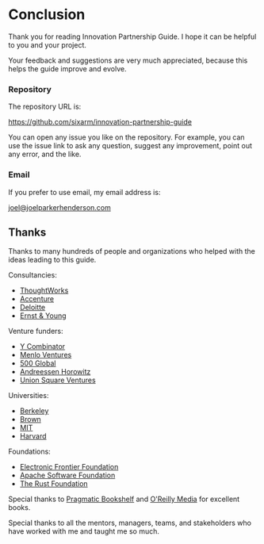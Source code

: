 # Conclusion

Thank you for reading Innovation Partnership Guide. I hope it can be helpful to you and your project.

Your feedback and suggestions are very much appreciated, because this helps the guide improve and evolve.

### Repository

The repository URL is:

<https://github.com/sixarm/innovation-partnership-guide>

You can open any issue you like on the repository. For example, you can use the issue link to ask any question, suggest any improvement, point out any error, and the like.

### Email

If you prefer to use email, my email address is:

[joel@joelparkerhenderson.com](mailto:joel@joelparkerhenderson.com)


## Thanks

Thanks to many hundreds of people and organizations who helped with the ideas leading to this guide.

Consultancies:

* [ThoughtWorks](https://thoughtworks.com)
* [Accenture](https://accenture.com)
* [Deloitte](https://deloitte.com)
* [Ernst &amp; Young](https://ey.com)

Venture funders:

* [Y Combinator](https://ycombinator.com)
* [Menlo Ventures](https://menlovc.com)
* [500 Global](https://500.co)
* [Andreessen Horowitz](https://a16z.com)
* [Union Square Ventures](https://www.usv.com)

Universities:

* [Berkeley](https://berkeley.edu)
* [Brown](https://brown.edu)
* [MIT](https://mit.edu)
* [Harvard](https://harvard.edu)

Foundations:

* [Electronic Frontier Foundation](https://eff.org)
* [Apache Software Foundation](https://apache.org)
* [The Rust Foundation](https://foundation.rust-lang.org)

Special thanks to [Pragmatic Bookshelf](https://pragprog.com) and [O'Reilly Media](https://oreilly.com) for excellent books.

Special thanks to all the mentors, managers, teams, and stakeholders who have worked with me and taught me so much.
